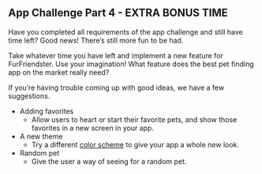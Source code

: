 ## App Challenge Part 4 - EXTRA BONUS TIME

Have you completed all requirements of the app challenge and still have time left? Good news! There’s still more fun to be had.

Take whatever time you have left and implement a new feature for FurFriendster. Use your imagination! What feature does the best pet finding app on the market really need?

If you’re having trouble coming up with good ideas, we have a few suggestions.

* Adding favorites
    * Allow users to heart or start their favorite pets, and show those favorites in a new screen in your app.
* A new theme
    * Try a different [color scheme](https://docs.nativescript.org/ui/theme#color-schemes) to give your app a whole new look.
* Random pet
    * Give the user a way of seeing for a random pet.
